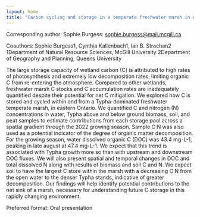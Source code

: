 ```yaml
---
layout: home
title: "Carbon cycling and storage in a temperate freshwater marsh in eastern Ontario"
---
```



Corresponding author: Sophie Burgess: sophie.burgess@mail.mcgill.ca

Coauthors: Sophie Burgess1, Cynthia Kallenbach1, Ian B. Strachan2
 1Department of Natural Resource Sciences, McGill University
 2Department of Geography and Planning, Queens University 

The large storage capacity of wetland carbon (C) is attributed to high rates of photosynthesis and extremely low decomposition rates, limiting organic C from re-entering the atmosphere. Compared to other wetlands, freshwater marsh C stocks and C accumulation rates are inadequately quantified despite their potential for net C mitigation. We explored how C is stored and cycled within and from a Typha-dominated freshwater temperate marsh, in eastern Ontario. 
 We quantified C and nitrogen (N) concentrations in water, Typha above and below ground biomass, soil, and peat samples to estimate contributions from each storage pool across a spatial gradient through the 2022 growing season. Sample C:N was also used as a potential indicator of the degree of organic matter decomposition. 
 For the growing season, water dissolved organic C (DOC) was 43.4 mg-L-1, peaking in late august at 47.4 mg-L-1. We expect that this trend is associated with Typha growth more so than with upstream and downstream DOC fluxes. We will also present spatial and temporal changes in DOC and total dissolved N along with results of biomass and soil C and N. We expect soil to have the largest C store within the marsh with a decreasing C:N from the open water to the denser Typha stands, indicative of greater decomposition. Our findings will help identify potential contributions to the net sink of a marsh, necessary for understanding future C storage in this rapidly changing environment.

Preferred format: Oral presentation
